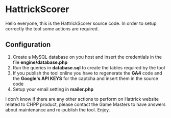 # HattrickScorer
Hello everyone, this is the HattrickScorer source code.
In order to setup correctly the tool some actions are required.

## Configuration
1) Create a MySQL database on you host and insert the credentials in the file **engine/database.php**
2) Run the queries in **database.sql** to create the tables required by the tool
3) If you publish the tool online you have to regenerate the **GA4** code and the **Google's API KEYS** for the captcha and insert them in the source code
4) Setup your email setting in **mailer.php**

I don't know if there are any other actions to perform on Hattrick website related to CHPP product, please contact the Game Masters to have answers about maintenance and re-publish the tool.
Enjoy.
